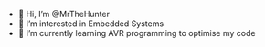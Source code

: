 - 👋 Hi, I’m @MrTheHunter
- 👀 I’m interested in Embedded Systems
- 🌱 I’m currently learning AVR programming to optimise my code

<!---
MrTheHunter is a ✨ special ✨ repository because its `README.md` appears on your GitHub profile.
You can click the Preview link to take a look at your changes.
--->
